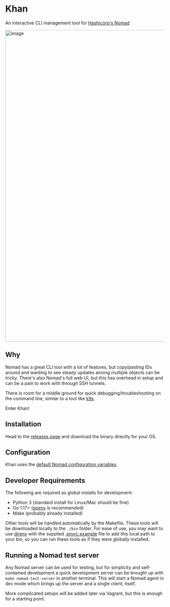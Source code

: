 # Khan

An interactive CLI management tool for [Hashicorp's Nomad](https://www.nomadproject.io/)

<img width="983" alt="image" src="https://user-images.githubusercontent.com/5923958/155530556-35ccee7a-67eb-4788-845b-6d8f2f871a7b.png">

## Why

Nomad has a great CLI tool with a lot of features, but copy/pasting IDs around
and wanting to see steady updates among multiple objects can be tricky.  There's
also Nomad's full web UI, but this has overhead in setup and can be a pain to
work with through SSH tunnels.

There is room for a middle ground for quick debugging/troubleshooting on the
command line, similar to a tool like [k9s](https://github.com/derailed/k9s).

Enter Khan!

## Installation

Head to the [releases page](https://github.com/Evertras/khan/releases) and
download the binary directly for your OS.

## Configuration

Khan uses the [default Nomad configuration variables](https://www.nomadproject.io/docs/commands#connection-environment-variables).

## Developer Requirements

The following are required as global installs for development:

* Python 3 (standard install for Linux/Mac should be fine)
* Go 1.17+ ([goenv](https://github.com/syndbg/goenv) is recommended)
* Make (probably already installed)

Other tools will be handled automatically by the Makefile.  These tools will be
downloaded locally to the `./bin` folder.  For ease of use, you may want to use
[direnv](https://direnv.net/) with the supplied [.envrc.example](.envrc.example)
file to add this local path to your bin, so you can run these tools as if they
were globally installed.

## Running a Nomad test server

Any Nomad server can be used for testing, but for simplicity and self-contained
development a quick development server can be brought up with
`make nomad-test-server` in another terminal.  This will start a Nomad agent in
dev mode which brings up the server and a single client, itself.

More complicated setups will be added later via Vagrant, but this is enough for
a starting point.

